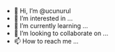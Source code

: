 - 👋 Hi, I’m @ucunurul
- 👀 I’m interested in ...
- 🌱 I’m currently learning ...
- 💞️ I’m looking to collaborate on ...
- 📫 How to reach me ...

<!---
ucunurul/ucunurul is a ✨ special ✨ repository because its `README.md` (this file) appears on your GitHub profile.
You can click the Preview link to take a look at your changes.
--->
